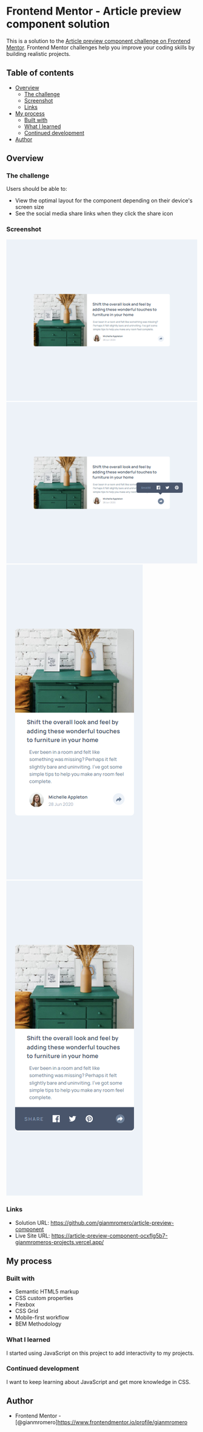 # Frontend Mentor - Article preview component solution

This is a solution to the [Article preview component challenge on Frontend Mentor](https://www.frontendmentor.io/challenges/article-preview-component-dYBN_pYFT). Frontend Mentor challenges help you improve your coding skills by building realistic projects. 

## Table of contents

- [Overview](#overview)
  - [The challenge](#the-challenge)
  - [Screenshot](#screenshot)
  - [Links](#links)
- [My process](#my-process)
  - [Built with](#built-with)
  - [What I learned](#what-i-learned)
  - [Continued development](#continued-development)
- [Author](#author)

## Overview

### The challenge

Users should be able to:

- View the optimal layout for the component depending on their device's screen size
- See the social media share links when they click the share icon

### Screenshot

![](./desktop.jpg)
![](./desktop_active.jpg)
![](./mobile.jpg)
![](./mobile_active.jpg)

### Links

- Solution URL: https://github.com/gianmromero/article-preview-component
- Live Site URL: https://article-preview-component-ocxflg5b7-gianmromeros-projects.vercel.app/

## My process

### Built with

- Semantic HTML5 markup
- CSS custom properties
- Flexbox
- CSS Grid
- Mobile-first workflow
- BEM Methodology

### What I learned

I started using JavaScript on this project to add interactivity to my projects.

### Continued development

I want to keep learning about JavaScript and get more knowledge in CSS.

## Author

- Frontend Mentor - [@gianmromero]https://www.frontendmentor.io/profile/gianmromero
